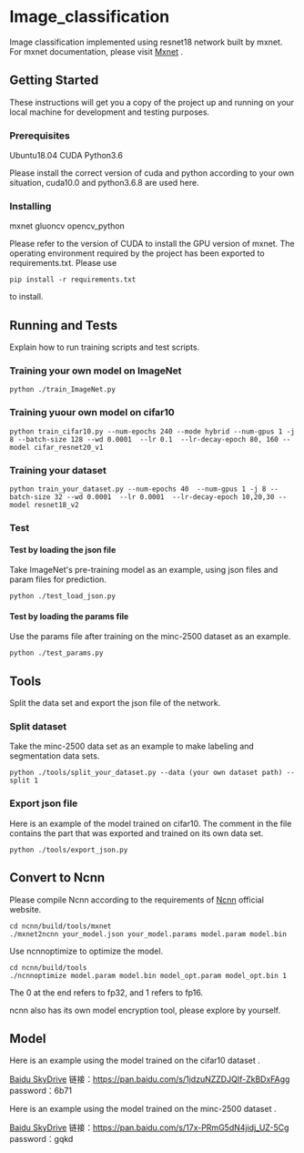 # Image_classification
Image classification implemented using resnet18 network built by mxnet.
For mxnet documentation, please visit [Mxnet](https://cv.gluon.ai/contents.html) .
## Getting Started
These instructions will get you a copy of the project up and running on your local machine for development and testing purposes. 
### Prerequisites
Ubuntu18.04
CUDA
Python3.6

Please install the correct version of cuda and python according to your own situation, cuda10.0 and python3.6.8 are used here.
### Installing
mxnet
gluoncv
opencv_python

Please refer to the version of CUDA to install the GPU version of mxnet. The operating environment required by the project has been exported to requirements.txt. Please use 
```
pip install -r requirements.txt
```
 to install.
## Running and Tests
 Explain how to run training scripts and test scripts.
 ### Training your own model on ImageNet
```
python ./train_ImageNet.py
```
### Training yuour own model on cifar10
```
python train_cifar10.py --num-epochs 240 --mode hybrid --num-gpus 1 -j 8 --batch-size 128 --wd 0.0001  --lr 0.1  --lr-decay-epoch 80, 160 --model cifar_resnet20_v1
```
### Training your dataset
```
python train_your_dataset.py --num-epochs 40  --num-gpus 1 -j 8 --batch-size 32 --wd 0.0001  --lr 0.0001  --lr-decay-epoch 10,20,30 --model resnet18_v2
```
### Test
#### Test by loading the json file 
Take ImageNet's pre-training model as an example, using json files and param files for prediction.
```
python ./test_load_json.py
```
#### Test by loading the params file
Use the params file after training on the minc-2500 dataset as an example.
```
python ./test_params.py
```
## Tools
Split the data set and export the json file of the network.
### Split dataset
Take the minc-2500 data set as an example to make labeling and segmentation data sets.
```
python ./tools/split_your_dataset.py --data (your own dataset path) --split 1
```
### Export json file
Here is an example of the model trained on cifar10. The comment in the file contains the part that was exported and trained on its own data set.
```
python ./tools/export_json.py
```
## Convert to Ncnn
Please compile Ncnn according to the requirements of [Ncnn](https://github.com/Tencent/ncnn)  official website.
```
cd ncnn/build/tools/mxnet
./mxnet2ncnn your_model.json your_model.params model.param model.bin
```
Use ncnnoptimize to optimize the model.
```
cd ncnn/build/tools
./ncnnoptimize model.param model.bin model_opt.param model_opt.bin 1
```
The 0 at the end refers to fp32, and 1 refers to fp16.

ncnn also has its own model encryption tool, please explore by yourself.

## Model
Here is an example using the model trained on the cifar10 dataset .

[Baidu SkyDrive](链接：https://pan.baidu.com/s/1jdzuNZZDJQIf-ZkBDxFAgg )    链接：https://pan.baidu.com/s/1jdzuNZZDJQIf-ZkBDxFAgg
password：6b71   


Here is an example using the model trained on the minc-2500 dataset .

[Baidu SkyDrive](链接：https://pan.baidu.com/s/17x-PRmG5dN4jidj_UZ-5Cg )    链接：https://pan.baidu.com/s/17x-PRmG5dN4jidj_UZ-5Cg
password：gqkd 






